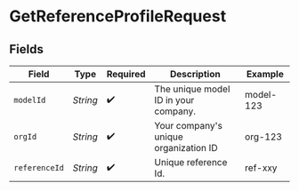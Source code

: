 # GetReferenceProfileRequest


## Fields

| Field                                 | Type                                  | Required                              | Description                           | Example                               |
| ------------------------------------- | ------------------------------------- | ------------------------------------- | ------------------------------------- | ------------------------------------- |
| `modelId`                             | *String*                              | :heavy_check_mark:                    | The unique model ID in your company.  | model-123                             |
| `orgId`                               | *String*                              | :heavy_check_mark:                    | Your company's unique organization ID | org-123                               |
| `referenceId`                         | *String*                              | :heavy_check_mark:                    | Unique reference Id.                  | ref-xxy                               |